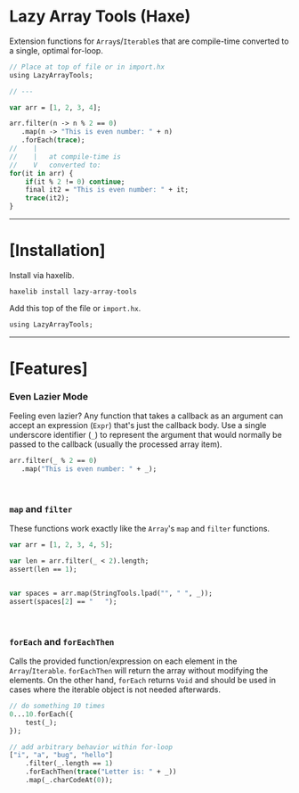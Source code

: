 # Lazy Array Tools (Haxe)
Extension functions for `Array`s/`Iterable`s that are compile-time converted to a single, optimal for-loop.

```haxe
// Place at top of file or in import.hx
using LazyArrayTools;

// ---

var arr = [1, 2, 3, 4];

arr.filter(n -> n % 2 == 0)
   .map(n -> "This is even number: " + n)
   .forEach(trace);
//    |
//    |   at compile-time is
//    V   converted to:
for(it in arr) {
    if(it % 2 != 0) continue;
    final it2 = "This is even number: " + it;
    trace(it2);
}
```

---

# [Installation]
Install via haxelib.
```
haxelib install lazy-array-tools
```

Add this top of the file or `import.hx`.
```haxe
using LazyArrayTools;
```

---

# [Features]

### Even Lazier Mode

Feeling even lazier? Any function that takes a callback as an argument can accept an expression (`Expr`) that's just the callback body. Use a single underscore identifier (`_`) to represent the argument that would normally be passed to the callback (usually the processed array item).
```haxe
arr.filter(_ % 2 == 0)
   .map("This is even number: " + _);
```

&nbsp;

### `map` and `filter`

These functions work exactly like the `Array`'s `map` and `filter` functions.
```haxe
var arr = [1, 2, 3, 4, 5];

var len = arr.filter(_ < 2).length;
assert(len == 1);


var spaces = arr.map(StringTools.lpad("", " ", _));
assert(spaces[2] == "   ");
```

&nbsp;

### `forEach` and `forEachThen`

Calls the provided function/expression on each element in the `Array`/`Iterable`. `forEachThen` will return the array without modifying the elements. On the other hand, `forEach` returns `Void` and should be used in cases where the iterable object is not needed afterwards.
```haxe
// do something 10 times
0...10.forEach({
    test(_);
});

// add arbitrary behavior within for-loop
["i", "a", "bug", "hello"]
    .filter(_.length == 1)
    .forEachThen(trace("Letter is: " + _))
    .map(_.charCodeAt(0));
```

&nbsp;
